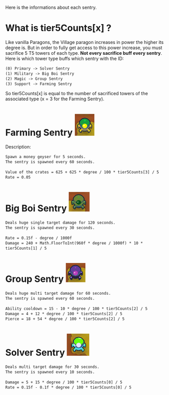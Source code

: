 Here is the informations about each sentry.

# What is tier5Counts[x] ?
Like vanilla Paragons, the Village paragon increases in power the higher its degree is. But in order to fully get access to this power increase, you must sacrifice 5 T5 towers of each type. **Not every sacrifice buff every sentry**. Here is which tower type buffs which sentry with the ID:
```
(0) Primary -> Solver Sentry
(1) Military -> Big Boi Sentry
(2) Magic -> Group Sentry
(3) Support -> Farming Sentry
```
So tier5Counts[x] is equal to the number of sacrificed towers of the associated type (x = 3 for the Farming Sentry).

# Farming Sentry ![Farming Sentry Picture](farming_sentry.png)
Description: 
```
Spawn a money geyser for 5 seconds. 
The sentry is spawned every 60 seconds.

Value of the crates = 625 + 625 * degree / 100 * tier5Counts[3] / 5
Rate = 0.05
```

# Big Boi Sentry ![Big Boi Sentry Picture](big_boi_sentry.PNG)
```
Deals huge single target damage for 120 seconds.
The sentry is spawned every 30 seconds.

Rate = 0.15f - degree / 1000f
Damage = 240 + Math.FloorToInt(960f * degree / 1000f) * 10 * tier5Counts[1] / 5
```

# Group Sentry ![Group Picture](group_sentry.PNG)
```
Deals huge multi target damage for 60 seconds.
The sentry is spawned every 60 seconds.

Ability cooldown = 15 - 10 * degree / 100 * tier5Counts[2] / 5
Damage = 4 + 12 * degree / 100 * tier5Counts[2] / 5
Pierce = 18 + 54 * degree / 100 * tier5Counts[2] / 5
```

# Solver Sentry ![Solver Picture](solver_sentry.PNG)
```
Deals multi target damage for 30 seconds.
The sentry is spawned every 10 seconds.

Damage = 5 + 15 * degree / 100 * tier5Counts[0] / 5
Rate = 0.15f - 0.1f * degree / 100 * tier5Counts[0] / 5
```
